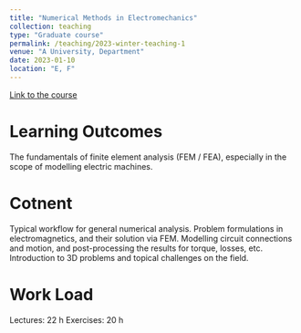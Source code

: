 ```yaml
---
title: "Numerical Methods in Electromechanics"
collection: teaching
type: "Graduate course"
permalink: /teaching/2023-winter-teaching-1
venue: "A University, Department"
date: 2023-01-10
location: "E, F"
---
```


[Link to the course]()

Learning Outcomes
======
The fundamentals of finite element analysis (FEM / FEA), especially in the scope of modelling electric machines.

Cotnent
======
Typical workflow for general numerical analysis. Problem formulations in electromagnetics, and their solution via FEM. Modelling circuit connections and motion, and post-processing the results for torque, losses, etc. Introduction to 3D problems and topical challenges on the field.

Work Load
======
Lectures: 22 h
Exercises: 20 h
